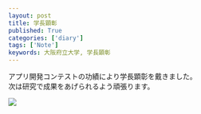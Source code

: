 ```yaml
---
layout: post
title: 学長顕彰
published: True
categories: ['diary']
tags: ['Note']
keywords: 大阪府立大学, 学長顕彰
---
```


アプリ開発コンテストの功績により学長顕彰を戴きました。<br>
次は研究で成果をあげられるよう頑張ります。

<img src="https://dl.dropboxusercontent.com/u/12208857/img/honor_myphoto.jpg" class="image-on-frame">
